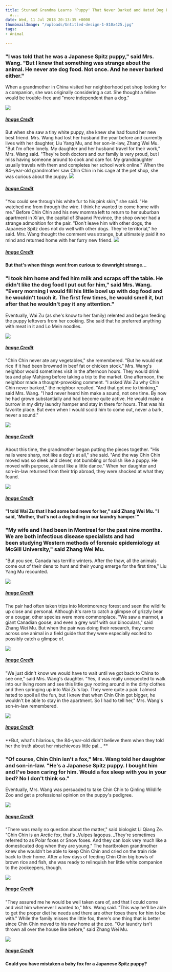 ```yaml
---
title: Stunned Grandma Learns 'Puppy' That Never Barked and Hated Dog Food Is Actually
  a...
date: Wed, 11 Jul 2018 20:13:35 +0000
thumbnailImage: "/uploads/Untitled-design-1-810x425.jpg"
tags:
- Animal

---
```

### "I was told that he was a Japanese Spitz puppy," said Mrs. Wang. "But I knew that something was strange about the animal. He never ate dog food. Not once. And he never barked either."

When a grandmother in China visited her neighborhood pet shop looking for a companion, she was originally considering a cat. She thought a feline would be trouble-free and "more independent than a dog."

 [![](http://newsattorneys.staging.wpengine.com/wp-content/uploads/2018/07/b-99-1.jpg)](http://newsattorneys.staging.wpengine.com/wp-content/uploads/2018/07/b-99-1.jpg)

##### [_Image Credit_](https://goo.gl/images/h2PjhJ)

But when she saw a tiny white puppy, she knew she had found her new best friend. Mrs. Wang had lost her husband the year before and currently lives with her daughter, Liu Yang Mu, and her son-in-law, Zhang Wei Mu. "But I'm often lonely. My daughter and her husband travel for their work," Mrs. Wang said. "They're both doctors and our family is very proud, but I miss having someone around to cook and care for. My granddaughter usually travels with them and completes her school work online." When the 84-year-old grandmother saw Chin Chin in his cage at the pet shop, she was curious about the puppy. [![](http://newsattorneys.staging.wpengine.com/wp-content/uploads/2018/07/a-102-1.jpg)](http://newsattorneys.staging.wpengine.com/wp-content/uploads/2018/07/a-102-1.jpg)

##### [_Image Credit_](https://goo.gl/images/27eZ1g)

"You could see through his white fur to his pink skin," she said. "He watched me from through the wire. I think he wanted to come home with me." Before Chin Chin and his new momma left to return to her suburban apartment in Xi'an, the capital of Shaanxi Province, the shop owner had a strange admonition for the pair. "Don't leave him with other dogs, the Japanese Spitz does not do well with other dogs. They're territorial," he said. Mrs. Wang thought the comment was strange, but ultimately paid it no mind and returned home with her furry new friend. [![](http://newsattorneys.staging.wpengine.com/wp-content/uploads/2018/07/c-92-1.jpg)](http://newsattorneys.staging.wpengine.com/wp-content/uploads/2018/07/c-92-1.jpg)

##### [_Image Credit_](https://goo.gl/images/BknH8I)

**But that's when things went from curious to downright strange...**

### "I took him home and fed him milk and scraps off the table. He didn't like the dog food I put out for him," said Mrs. Wang. "Every morning I would fill his little bowl up with dog food and he wouldn't touch it. The first few times, he would smell it, but after that he wouldn't pay it any attention."

Eventually, Wai Zu (as she's know to her family) relented and began feeding the puppy leftovers from her cooking. She said that he preferred anything with meat in it and Lo Mein noodles. 

[![](http://newsattorneys.staging.wpengine.com/wp-content/uploads/2018/07/1-12-1.jpg)](http://newsattorneys.staging.wpengine.com/wp-content/uploads/2018/07/1-12-1.jpg)

##### [_Image Credit_](https://goo.gl/images/MbmBVx)

"Chin Chin never ate any vegetables," she remembered. "But he would eat rice if it had been browned in beef fat or chicken stock." Mrs. Wang's neighbor would sometimes visit in the afternoon hours. They would drink tea and play Mahjong before taking a trip to the market. One afternoon, the neighbor made a thought-provoking comment. "I asked Wai Zu why Chin Chin never barked," the neighbor recalled. "And that got me to thinking," said Mrs. Wang. "I had never heard him make a sound, not one time. By now he had grown substantially and had become quite active. He would make a burrow in my dirty laundry hamper and stay in there for hours. That was his favorite place. But even when I would scold him to come out, never a bark, never a sound." 

[![](http://newsattorneys.staging.wpengine.com/wp-content/uploads/2018/07/2-12-1.jpg)](http://newsattorneys.staging.wpengine.com/wp-content/uploads/2018/07/2-12-1.jpg)

##### [_Image Credit_](https://goo.gl/images/3ChEvX)

About this time, the grandmother began putting the pieces together. "His nails were sharp, not like a dog's at all," she said. "And the way Chin Chin moved was so sleek and clever, not bumbling or foolish like a puppy. He moved with purpose, almost like a little dance." When her daughter and son-in-law returned from their trip abroad, they were shocked at what they found. 

[![](http://newsattorneys.staging.wpengine.com/wp-content/uploads/2018/07/3-9-1.jpg)](http://newsattorneys.staging.wpengine.com/wp-content/uploads/2018/07/3-9-1.jpg)

##### [_Image Credit_](https://goo.gl/images/cdnt5K)

**"I told Wai Zu that I had some bad news for her," said Zhang Wei Mu. "I said, 'Mother, that's not a dog hiding in our laundry hamper.'"**

### "My wife and I had been in Montreal for the past nine months. We are both infectious disease specialists and had been studying Western methods of forensic epidemiology at McGill University," said Zhang Wei Mu.

"But you see, Canada has terrific winters. After the thaw, all the animals come out of their dens to hunt and their young emerge for the first time," Liu Yang Mu recounted.

[![](http://newsattorneys.staging.wpengine.com/wp-content/uploads/2018/07/fff-2.jpg)](http://newsattorneys.staging.wpengine.com/wp-content/uploads/2018/07/fff-2.jpg)

##### [_Image Credit_](https://goo.gl/images/AYLkeu)

The pair had often taken trips into Montmorency forest and seen the wildlife up close and personal. Although it's rare to catch a glimpse of grizzly bear or a cougar, other species were more commonplace. "We saw a marmot, a giant Canadian goose, and even a grey wolf with our binoculars," said Zhang Wei Mu. But when the pair was doing their research, they came across one animal in a field guide that they were especially excited to possibly catch a glimpse of. 

[![](http://newsattorneys.staging.wpengine.com/wp-content/uploads/2018/07/ff-2.jpg)](http://newsattorneys.staging.wpengine.com/wp-content/uploads/2018/07/ff-2.jpg)

##### [_Image Credit_](https://goo.gl/images/Ha5iZk)

"We just didn't know we would have to wait until we got back to China to see one," said Mrs. Wang's daughter. "Yes, it was really unexpected to walk into our living room and see this little guy rooting around in the dirty clothes and then springing up into Wai Zu's lap. They were quite a pair. I almost hated to spoil all the fun, but I knew that when Chin Chin got bigger, he wouldn't be able to stay in the apartment. So I had to tell her," Mrs. Wang's son-in-law remembered. 

[![](http://newsattorneys.staging.wpengine.com/wp-content/uploads/2018/07/f-3-1.jpg)](http://newsattorneys.staging.wpengine.com/wp-content/uploads/2018/07/f-3-1.jpg)

##### [_Image Credit_](https://goo.gl/images/Q6qK2U)

\**But, what's hilarious, the 84-year-old didn't believe them when they told her the truth about her mischievous little pal... **

### "Of course, Chin Chin isn't a fox," Mrs. Wang told her daughter and son-in-law. "He's a Japanese Spitz puppy. I bought him and I've been caring for him. Would a fox sleep with you in your bed? No I don't think so."

Eventually, Mrs. Wang was persuaded to take Chin Chin to Qinling Wildlife Zoo and get a professional opinion on the puppy's pedigree. 

[![](http://newsattorneys.staging.wpengine.com/wp-content/uploads/2018/07/c-93-1.jpg)](http://newsattorneys.staging.wpengine.com/wp-content/uploads/2018/07/c-93-1.jpg)

##### [_Image Credit_](https://goo.gl/images/DqXNcB)

"There was really no question about the matter," said biologist Li Qiang Ze. "Chin Chin is an Arctic fox, that's _Vulpes lagopus. _They're sometimes referred to as Polar foxes or Snow foxes. And they can look very much like a domesticated dog when they are young." The heartbroken grandmother knew she wouldn't be able to keep Chin Chin and cried on the train ride back to their home. After a few days of feeding Chin Chin big bowls of brown rice and fish, she was ready to relinquish her little white companion to the zookeepers, though. 

[![](http://newsattorneys.staging.wpengine.com/wp-content/uploads/2018/07/b-100-1.jpg)](http://newsattorneys.staging.wpengine.com/wp-content/uploads/2018/07/b-100-1.jpg)

##### [_Image Credit_](https://goo.gl/images/9KbtPC)

"They assured me he would be well taken care of, and that I could come and visit him whenever I wanted to," Mrs. Wang said. "This way he'll be able to get the proper diet he needs and there are other foxes there for him to be with." While the family misses the little fox, there's one thing that is better since Chin Chin moved to his new home at the zoo. "Our laundry isn't thrown all over the house like before," said Zhang Wei Mu. 

[![](http://newsattorneys.staging.wpengine.com/wp-content/uploads/2018/07/a-103-1.jpg)](http://newsattorneys.staging.wpengine.com/wp-content/uploads/2018/07/a-103-1.jpg)

##### [_Image Credit_](https://goo.gl/images/gR8AmX)

**Could you have mistaken a baby fox for a Japanese Spitz puppy?**